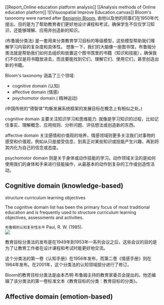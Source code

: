 [[Report_Online education platform analysis]]
[[Analysis methods of Online education platform]]
![[Visuospatial Improve Education.canvas]]
Bloom's taxonomy were named after [Benjamin Bloom](https://en.wikipedia.org/wiki/Benjamin_Bloom "Benjamin Bloom"), 由他以及他的同事们在1950年代提出，目的是为了帮助教育者们更好地设计课程和考试，确保学生不仅仅学习知识，还能够理解、应用并创造新的知识。

(布鲁姆分类法) 是一套用来分类教育学习目标的等级模型，这些模型帮助我们理解学习内容的复杂度和具体性。
想象一下，我们的大脑像一座图书馆，布鲁姆分类法就是帮助我们如何去组织和放置这个图书馆里的书籍（知识和技能），确保我们不仅仅是将书籍放进去，而且要能找到它们、理解它们、使用它们，甚至创造出新的书籍。


Bloom's taxonomy 涵盖了三个领域: 
- cognitive domain (认知)
- affective domain (情感)
- psychomotor domain.( 精神运动)

(中国传统的“德智体”均衡发展系统框架的发展目标在概念上有相似之处。)

cognitive domain 主要关注知识学习和思维能力. 就像是学习知识的过程，比如记住事实、理解概念、应用规则、分析问题、评估想法或创造新的东西。

affective domain 关注感情和价值观的培养，情感领域则更多关注我们对事物的感受和价值观，例如从只是接受信息，到真正对某些知识或技能产生兴趣，再到将其内化为自己的信念或态度。

psychomotor domain 则是关于身体或动作技能的学习。动作领域关注的是如何使用我们的身体和手来进行技能操作，从最基本的动作到复杂的工作或创造性活动。



## Cognitive domain (knowledge-based)


structure curriculum learning objectives

The cognitive domain list has been the primary focus of most traditional education and is frequently used to structure curriculum learning objectives, assessments and activities.





`布鲁姆的认知复杂性水平` Paul, R. W. (1985).  
![](https://upload.wikimedia.org/wikipedia/commons/thumb/7/72/BloomsTaxonomy.png/440px-BloomsTaxonomy.png)  
  
教育目标分类法的发布是在1949年到1953年一系列会议之后，这些会议的目的是为了让教育工作者在设计课程和考试时能更好地交流。  
  
这个分类法的第一卷《认知手册》在1956年发布，而第二卷《情感手册》则在1964年发布。在2001年，这个分类法的认知领域部分进行了修订。  
  
Bloom的教育目标分类法是由本杰明·布鲁姆主持的教育家委员会提出的。他还编辑了该分类法的第一卷标准文本《教育目标的分类：教育目标的分类》。

## Affective domain (emotion-based)


